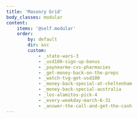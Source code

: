 ```yaml
---
title: 'Masonry Grid'
body_classes: modular
content:
    items: '@self.modular'
    order:
        by: default
        dir: asc
        custom:
            - _state-wars-3
            - _usd100-sign-up-bonus
            - _paynearme-cvs-pharmacies
            - _get-money-back-on-the-preps
            - _watch-tvg-get-usd100
            - _money-back-special-at-cheltenham
            - _money-back-special-australia
            - _los-alamitos-pick-4
            - _every-weekday-march-6-31
            - _answer-the-call-and-get-the-cash
---
```


